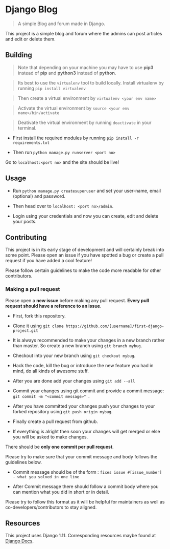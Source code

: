 # Django Blog

> A simple Blog and forum made in Django.

This project is a simple blog and forum where the admins can post articles and edit or delete them.

## Building

>Note that depending on your machine you may have to use **pip3** instead of **pip** and **python3** instead of **python**.


>Its best to use the `virtualenv` tool to build locally. Install virtualenv by running `pip install virtualenv`

>Then create a virtual environment by `virtualenv <your env name>`

>Activate the virtual environment by `source <your env name>/bin/activate`

>Deativate the virtual environment by running `deactivate` in your terminal.

 * First install the required modules by running `pip install -r requirements.txt`

 * Then run `python manage.py runserver <port no>`

 Go to `localhost:<port no>` and the site should be live!

 ## Usage

* Run `python manage.py createsuperuser` and set your user-name, email (optional) and password.

* Then head over to `localhost: <port no>/admin`.

* Login using your credentials and now you can create, edit and delete your posts.

## Contributing

This project is in its early stage of development and will certainly break into some point. Please open an issue if you have spotted a bug or create a pull request if you have added a cool feature! 

Please follow certain guidelines to make the code more readable for other contributors.

### Making a pull request

Please open a **new issue** before making any pull request. **Every pull request should have a reference to an issue**.

* First, fork this repository.

* Clone it using `git clone https://github.com/[username]/first-django-project.git`

* It is always recommended to make your changes in a new branch rather than master. So create a new branch using `git branch mybug`.

* Checkout into your new branch using `git checkout mybug`.

* Hack the code, kill the bug or introduce the new feature you had in mind, do all kinds of awesome stuff.

* After you are done add your changes using `git add --all`

* Commit your changes using git commit and provide a commit message: `git commit -m "<commit message>" `.

* After you have committed your changes push your changes to your forked repository using `git push origin mybug`.

* Finally create a pull request from github.

* If everything is alright then soon your changes will get merged or else you will be asked to make changes.

There should be **only one commit per pull request**.

Please try to make sure that your commit message and body follows the guidelines below.

* Commit message should be of the form : `fixes issue #[issue_number] - what you solved in one line`

* After Commit message there should follow a commit body where you can mention what you did in short or in detail.

Please try to follow this format as it will be helpful for maintainers as well as co-developers/contributors to stay aligned.

## Resources
This project uses Django 1.11. Corresponding resources maybe found at [Django Docs](https://docs.djangoproject.com/en/1.11/).




